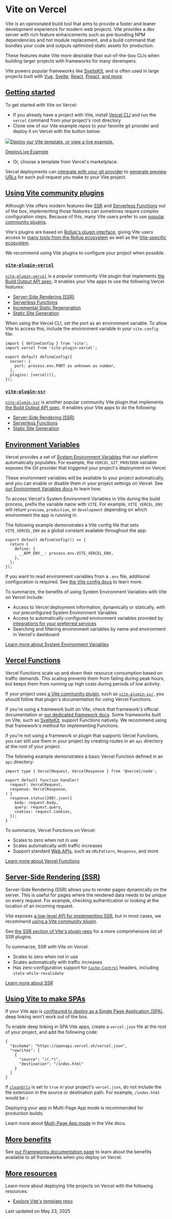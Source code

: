 # Vite on Vercel

Vite is an opinionated build tool that aims to provide a faster and leaner development experience for modern web projects. Vite provides a dev server with rich feature enhancements such as pre-bundling NPM dependencies and hot module replacement, and a build command that bundles your code and outputs optimized static assets for production.

These features make Vite more desirable than out-of-the-box CLIs when building larger projects with frameworks for many developers.

Vite powers popular frameworks like [SvelteKit](/docs/frameworks/sveltekit), and is often used in large projects built with [Vue](/guides/deploying-vuejs-to-vercel), [Svelte](/docs/frameworks/sveltekit), [React](/docs/frameworks/create-react-app), [Preact](/guides/deploying-preact-with-vercel), [and more](https://github.com/vitejs/vite/tree/main/packages/create-vite).

## [Getting started](#getting-started)

To get started with Vite on Vercel:

*   If you already have a project with Vite, install [Vercel CLI](/docs/cli) and run the `vercel` command from your project's root directory
*   Clone one of our Vite example repos to your favorite git provider and deploy it on Vercel with the button below:

[![](https://assets.vercel.com/image/upload/v1689795055/docs-assets/static/topics/icons/vite.svg)Deploy our Vite template, or view a live example.](/templates/vue/vite-vue)

[Deploy](/new/clone?repository-url=https%3A%2F%2Fgithub.com%2Fvercel%2Fvercel%2Ftree%2Fmain%2Fexamples%2Fvite&template=vite)[Live Example](https://vite-vue-template.vercel.app)

*   Or, choose a template from Vercel's marketplace:

Vercel deployments can [integrate with your git provider](/docs/git) to [generate preview URLs](/docs/deployments/environments#preview-environment-pre-production) for each pull request you make to your Vite project.

## [Using Vite community plugins](#using-vite-community-plugins)

Although Vite offers modern features like [SSR](#server-side-rendering-ssr) and [Serverless Functions](#serverless-functions) out of the box, implementing those features can sometimes require complex configuration steps. Because of this, many Vite users prefer to use [popular community plugins](https://github.com/vitejs/awesome-vite#readme).

Vite's plugins are based on [Rollup's plugin interface](https://rollupjs.org/javascript-api/), giving Vite users access to [many tools from the Rollup ecosystem](https://vite-rollup-plugins.patak.dev/) as well as the [Vite-specific ecosystem](https://github.com/vitejs/awesome-vite#readme).

We recommend using Vite plugins to configure your project when possible.

### [`vite-plugin-vercel`](#vite-plugin-vercel)

[`vite-plugin-vercel`](https://github.com/magne4000/vite-plugin-vercel#readme) is a popular community Vite plugin that implements [the Build Output API spec](/docs/build-output-api/v3). It enables your Vite apps to use the following Vercel features:

*   [Server-Side Rendering (SSR)](#server-side-rendering-ssr)
*   [Serverless Functions](#serverless-functions)
*   [Incremental Static Regeneration](/docs/incremental-static-regeneration)
*   [Static Site Generation](/docs/build-output-api/v3/primitives#static-files)

When using the Vercel CLI, set the port as an environment variable. To allow Vite to access this, include the environment variable in your `vite.config` file:

```
import { defineConfig } from 'vite';
import vercel from 'vite-plugin-vercel';
 
export default defineConfig({
  server: {
    port: process.env.PORT as unknown as number,
  },
  plugins: [vercel()],
});
```

### [`vite-plugin-ssr`](#vite-plugin-ssr)

[`vite-plugin-ssr`](https://vite-plugin-ssr.com/) is another popular community Vite plugin that implements [the Build Output API spec](/docs/build-output-api/v3). It enables your Vite apps to do the following:

*   [Server-Side Rendering (SSR)](#server-side-rendering-ssr)
*   [Serverless Functions](#serverless-functions)
*   [Static Site Generation](/docs/build-output-api/v3/primitives#static-files)

## [Environment Variables](#environment-variables)

Vercel provides a set of [System Environment Variables](/docs/environment-variables/system-environment-variables) that our platform automatically populates. For example, the `VERCEL_GIT_PROVIDER` variable exposes the Git provider that triggered your project's deployment on Vercel.

These environment variables will be available to your project automatically, and you can enable or disable them in your project settings on Vercel. See [our Environment Variables docs](/docs/environment-variables) to learn how.

To access Vercel's System Environment Variables in Vite during the build process, prefix the variable name with `VITE`. For example, `VITE_VERCEL_ENV` will return `preview`, `production`, or `development` depending on which environment the app is running in.

The following example demonstrates a Vite config file that sets `VITE_VERCEL_ENV` as a global constant available throughout the app:

```
export default defineConfig(() => {
  return {
    define: {
      __APP_ENV__: process.env.VITE_VERCEL_ENV,
    },
  };
});
```

If you want to read environment variables from a `.env` file, additional configuration is required. See [the Vite config docs](https://vitejs.dev/config/#using-environment-variables-in-config) to learn more.

To summarize, the benefits of using System Environment Variables with Vite on Vercel include:

*   Access to Vercel deployment information, dynamically or statically, with our preconfigured System Environment Variables
*   Access to automatically-configured environment variables provided by [integrations for your preferred services](/docs/environment-variables#integration-environment-variables)
*   Searching and filtering environment variables by name and environment in Vercel's dashboard

[Learn more about System Environment Variables](/docs/environment-variables/system-environment-variables)

## [Vercel Functions](#vercel-functions)

Vercel Functions scale up and down their resource consumption based on traffic demands. This scaling prevents them from failing during peak hours, but keeps them from running up high costs during periods of low activity.

If your project uses [a Vite community plugin](#using-vite-community-plugins), such as [`vite-plugin-ssr`](https://vite-plugin-ssr.com/), you should follow that plugin's documentation for using Vercel Functions.

If you're using a framework built on Vite, check that framework's official documentation or [our dedicated framework docs](/docs/frameworks). Some frameworks built on Vite, such as [SvelteKit](/docs/frameworks/sveltekit), support Functions natively. We recommend using that framework's method for implementing Functions.

If you're not using a framework or plugin that supports Vercel Functions, you can still use them in your project by creating routes in an `api` directory at the root of your project.

The following example demonstrates a basic Vercel Function defined in an `api` directory:

```
import type { VercelRequest, VercelResponse } from '@vercel/node';
 
export default function handler(
  request: VercelRequest,
  response: VercelResponse,
) {
  response.status(200).json({
    body: request.body,
    query: request.query,
    cookies: request.cookies,
  });
}
```

To summarize, Vercel Functions on Vercel:

*   Scales to zero when not in use
*   Scales automatically with traffic increases
*   Support standard [Web APIs](https://developer.mozilla.org/docs/Web/API), such as `URLPattern`, `Response`, and more

[Learn more about Vercel Functions](/docs/functions)

## [Server-Side Rendering (SSR)](#server-side-rendering-ssr)

Server-Side Rendering (SSR) allows you to render pages dynamically on the server. This is useful for pages where the rendered data needs to be unique on every request. For example, checking authentication or looking at the location of an incoming request.

Vite exposes [a low-level API for implementing SSR](https://vitejs.dev/guide/ssr.html#server-side-rendering), but in most cases, we recommend [using a Vite community plugin](#using-vite-community-plugins).

See [the SSR section of Vite's plugin repo](https://github.com/vitejs/awesome-vite#ssr) for a more comprehensive list of SSR plugins.

To summarize, SSR with Vite on Vercel:

*   Scales to zero when not in use
*   Scales automatically with traffic increases
*   Has zero-configuration support for [`Cache-Control`](/docs/edge-network/caching) headers, including `stale-while-revalidate`

[Learn more about SSR](https://vitejs.dev/guide/ssr.html)

## [Using Vite to make SPAs](#using-vite-to-make-spas)

If your Vite app is [configured to deploy as a Single Page Application (SPA)](https://vitejs.dev/config/shared-options.html#apptype), deep linking won't work out of the box.

To enable deep linking in SPA Vite apps, create a `vercel.json` file at the root of your project, and add the following code:

```
{
  "$schema": "https://openapi.vercel.sh/vercel.json",
  "rewrites": [
    {
      "source": "/(.*)",
      "destination": "/index.html"
    }
  ]
}
```

If [`cleanUrls`](/docs/project-configuration#cleanurls) is set to `true` in your project's `vercel.json`, do not include the file extension in the source or destination path. For example, `/index.html` would be `/`

Deploying your app in Multi-Page App mode is recommended for production builds.

Learn more about [Mutli-Page App mode](https://vitejs.dev/guide/build.html#multi-page-app) in the Vite docs.

## [More benefits](#more-benefits)

See [our Frameworks documentation page](/docs/frameworks) to learn about the benefits available to all frameworks when you deploy on Vercel.

## [More resources](#more-resources)

Learn more about deploying Vite projects on Vercel with the following resources:

*   [Explore Vite's template repo](https://github.com/vitejs/vite/tree/main/packages/create-vite)

Last updated on May 23, 2025